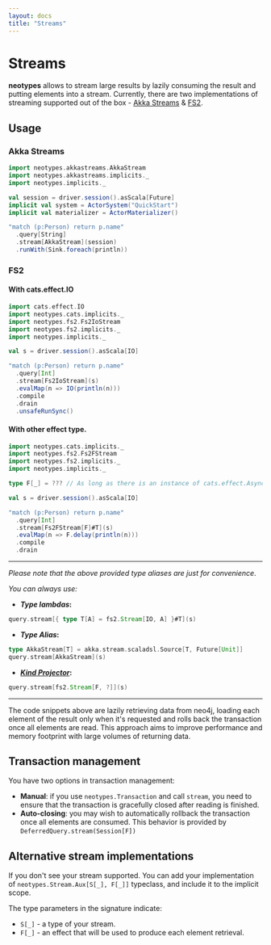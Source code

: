 ```yaml
---
layout: docs
title: "Streams"
---
```


# Streams

**neotypes** allows to stream large results by lazily consuming the result and putting elements into a stream.
Currently, there are two implementations of streaming supported out of the box - [Akka Streams](https://doc.akka.io/docs/akka/current/stream/index.html) & [FS2](https://fs2.io/).

## Usage

### Akka Streams

```scala
import neotypes.akkastreams.AkkaStream
import neotypes.akkastreams.implicits._
import neotypes.implicits._

val session = driver.session().asScala[Future]
implicit val system = ActorSystem("QuickStart")
implicit val materializer = ActorMaterializer()

"match (p:Person) return p.name"
  .query[String]
  .stream[AkkaStream](session)
  .runWith(Sink.foreach(println))
```

### FS2

#### With cats.effect.IO

```scala
import cats.effect.IO
import neotypes.cats.implicits._
import neotypes.fs2.Fs2IoStream
import neotypes.fs2.implicits._
import neotypes.implicits._

val s = driver.session().asScala[IO]

"match (p:Person) return p.name"
  .query[Int]
  .stream[Fs2IoStream](s)
  .evalMap(n => IO(println(n)))
  .compile
  .drain
  .unsafeRunSync()
```

#### With other effect type.

```scala
import neotypes.cats.implicits._
import neotypes.fs2.Fs2FStream
import neotypes.fs2.implicits._
import neotypes.implicits._

type F[_] = ??? // As long as there is an instance of cats.effect.Async[F].

val s = driver.session().asScala[IO]

"match (p:Person) return p.name"
  .query[Int]
  .stream[Fs2FStream[F]#T](s)
  .evalMap(n => F.delay(println(n)))
  .compile
  .drain
```

-----

_Please note that the above provided type aliases are just for convenience_.

_You can always use:_

* **_Type lambdas_:**

```scala
query.stream[{ type T[A] = fs2.Stream[IO, A] }#T](s)
```

* **_Type Alias_:**

```scala
type AkkaStream[T] = akka.stream.scaladsl.Source[T, Future[Unit]]
query.stream[AkkaStream](s)
```

* **[_Kind Projector_](https://github.com/typelevel/kind-projector):**

```scala
query.stream[fs2.Stream[F, ?]](s)
```

-----

The code snippets above are lazily retrieving data from neo4j, loading each element of the result only when it's requested and rolls back the transaction once all elements are read.
This approach aims to improve performance and memory footprint with large volumes of returning data.

## Transaction management

You have two options in transaction management:
* **Manual**: if you use `neotypes.Transaction` and call `stream`, you need to ensure that the transaction is gracefully closed after reading is finished.
* **Auto-closing**: you may wish to automatically rollback the transaction once
all elements are consumed. This behavior is provided by `DeferredQuery.stream(Session[F])`

## Alternative stream implementations

If you don't see your stream supported.
You can add your implementation of `neotypes.Stream.Aux[S[_], F[_]]` typeclass,
and include it to the implicit scope.

The type parameters in the signature indicate:

* `S[_]` - a type of your stream.
* `F[_]` - an effect that will be used to produce each element retrieval.
